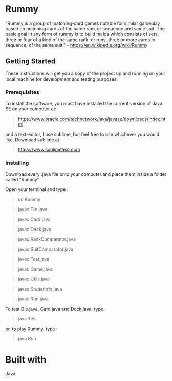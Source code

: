# **Rummy**

"Rummy is a group of matching-card games notable for similar gameplay based on matching cards of the same rank or sequence and same suit. The basic goal in any form of rummy is to build melds which consists of sets, three or four of a kind of the same rank; or runs, three or more cards in sequence, of the same suit." - https://en.wikipedia.org/wiki/Rummy

## **Getting Started**

These instructions will get you a copy of the project up and running on your local machine for development and testing purposes.

### **Prerequisites**

To install the software, you must have installed the current version of Java SE on your computer at:

>https://www.oracle.com/technetwork/java/javase/downloads/index.html

and a text-editor, I use sublime, but feel free to use whichever you would like. Download sublime at :

>https://www.sublimetext.com

### **Installing**

Download every .java file onto your computer and place them inside a folder called "Rummy"

Open your terminal and type :

>cd Rummy

>javac Die.java

>javac Card.java

>javac Deck.java

>javac RankComparator.java

>javac SuitComparator.java

>javac Test.java

>javac Game.java

>javac Utils.java

>javac StudetInfo.java

>javac Run.java

To test Die.java, Card.java and Deck.java, type :

>java Test

or, to play Rummy, type :

>java Run

# **Built with**

Java
